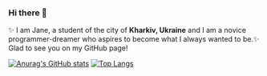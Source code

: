 ### Hi there 👋

:sparkles: I am Jane, a student of the city of **Kharkiv, Ukraine** and
I am a novice programmer-dreamer who aspires to become what I always wanted to be.:sparkles:  
Glad to see you on my GitHub page!

[![Anurag's GitHub stats](https://github-readme-stats.vercel.app/api?username=sworteiza&show_icons=true&theme=cobalt)](https://github.com/anuraghazra/github-readme-stats)
[![Top Langs](https://github-readme-stats.vercel.app/api/top-langs/?username=sworteiza&langs_count=8&layout=compact)](https://github.com/anuraghazra/github-readme-stats)


<!--
**sworteiza/sworteiza** is a ✨ _special_ ✨ repository because its `README.md` (this file) appears on your GitHub profile.
